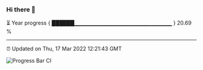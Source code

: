 ### Hi there 👋

⏳ Year progress { ██████▁▁▁▁▁▁▁▁▁▁▁▁▁▁▁▁▁▁▁▁▁▁▁▁ } 20.69 %

---

⏰ Updated on Thu, 17 Mar 2022 12:21:43 GMT

![Progress Bar CI](https://github.com/liununu/liununu/workflows/Progress%20Bar%20CI/badge.svg)
